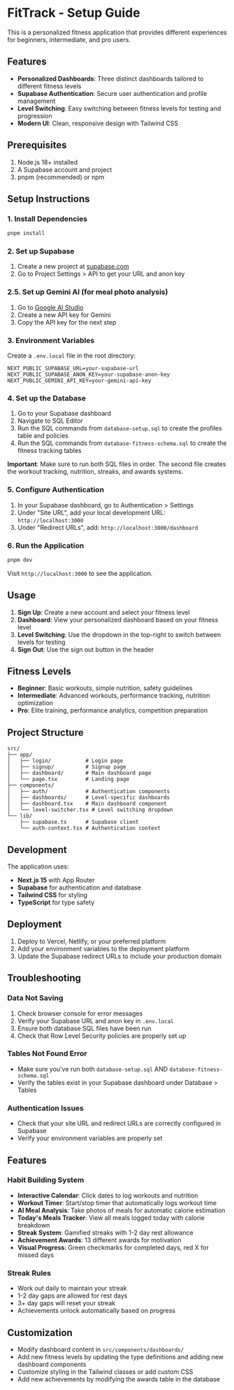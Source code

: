 # FitTrack - Setup Guide

This is a personalized fitness application that provides different experiences for beginners, intermediate, and pro users.

## Features

- **Personalized Dashboards**: Three distinct dashboards tailored to different fitness levels
- **Supabase Authentication**: Secure user authentication and profile management
- **Level Switching**: Easy switching between fitness levels for testing and progression
- **Modern UI**: Clean, responsive design with Tailwind CSS

## Prerequisites

1. Node.js 18+ installed
2. A Supabase account and project
3. pnpm (recommended) or npm

## Setup Instructions

### 1. Install Dependencies

```bash
pnpm install
```

### 2. Set up Supabase

1. Create a new project at [supabase.com](https://supabase.com)
2. Go to Project Settings > API to get your URL and anon key

### 2.5. Set up Gemini AI (for meal photo analysis)

1. Go to [Google AI Studio](https://aistudio.google.com/app/apikey)
2. Create a new API key for Gemini
3. Copy the API key for the next step

### 3. Environment Variables

Create a `.env.local` file in the root directory:

```env
NEXT_PUBLIC_SUPABASE_URL=your-supabase-url
NEXT_PUBLIC_SUPABASE_ANON_KEY=your-supabase-anon-key
NEXT_PUBLIC_GEMINI_API_KEY=your-gemini-api-key
```

### 4. Set up the Database

1. Go to your Supabase dashboard
2. Navigate to SQL Editor
3. Run the SQL commands from `database-setup.sql` to create the profiles table and policies
4. Run the SQL commands from `database-fitness-schema.sql` to create the fitness tracking tables

**Important**: Make sure to run both SQL files in order. The second file creates the workout tracking, nutrition, streaks, and awards systems.

### 5. Configure Authentication

1. In your Supabase dashboard, go to Authentication > Settings
2. Under "Site URL", add your local development URL: `http://localhost:3000`
3. Under "Redirect URLs", add: `http://localhost:3000/dashboard`

### 6. Run the Application

```bash
pnpm dev
```

Visit `http://localhost:3000` to see the application.

## Usage

1. **Sign Up**: Create a new account and select your fitness level
2. **Dashboard**: View your personalized dashboard based on your fitness level
3. **Level Switching**: Use the dropdown in the top-right to switch between levels for testing
4. **Sign Out**: Use the sign out button in the header

## Fitness Levels

- **Beginner**: Basic workouts, simple nutrition, safety guidelines
- **Intermediate**: Advanced workouts, performance tracking, nutrition optimization
- **Pro**: Elite training, performance analytics, competition preparation

## Project Structure

```
src/
├── app/
│   ├── login/           # Login page
│   ├── signup/          # Signup page
│   ├── dashboard/       # Main dashboard page
│   └── page.tsx         # Landing page
├── components/
│   ├── auth/            # Authentication components
│   ├── dashboards/      # Level-specific dashboards
│   ├── dashboard.tsx    # Main dashboard component
│   └── level-switcher.tsx # Level switching dropdown
└── lib/
    ├── supabase.ts      # Supabase client
    └── auth-context.tsx # Authentication context
```

## Development

The application uses:
- **Next.js 15** with App Router
- **Supabase** for authentication and database
- **Tailwind CSS** for styling
- **TypeScript** for type safety

## Deployment

1. Deploy to Vercel, Netlify, or your preferred platform
2. Add your environment variables to the deployment platform
3. Update the Supabase redirect URLs to include your production domain

## Troubleshooting

### Data Not Saving
1. Check browser console for error messages
2. Verify your Supabase URL and anon key in `.env.local`
3. Ensure both database SQL files have been run
4. Check that Row Level Security policies are properly set up

### Tables Not Found Error
- Make sure you've run both `database-setup.sql` AND `database-fitness-schema.sql`
- Verify the tables exist in your Supabase dashboard under Database > Tables

### Authentication Issues
- Check that your site URL and redirect URLs are correctly configured in Supabase
- Verify your environment variables are properly set

## Features

### Habit Building System
- **Interactive Calendar**: Click dates to log workouts and nutrition
- **Workout Timer**: Start/stop timer that automatically logs workout time
- **AI Meal Analysis**: Take photos of meals for automatic calorie estimation
- **Today's Meals Tracker**: View all meals logged today with calorie breakdown
- **Streak System**: Gamified streaks with 1-2 day rest allowance
- **Achievement Awards**: 13 different awards for motivation
- **Visual Progress**: Green checkmarks for completed days, red X for missed days

### Streak Rules
- Work out daily to maintain your streak
- 1-2 day gaps are allowed for rest days
- 3+ day gaps will reset your streak
- Achievements unlock automatically based on progress

## Customization

- Modify dashboard content in `src/components/dashboards/`
- Add new fitness levels by updating the type definitions and adding new dashboard components
- Customize styling in the Tailwind classes or add custom CSS
- Add new achievements by modifying the awards table in the database 